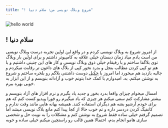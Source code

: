 ```yaml
---
title: "! شروع وبلاگ نویسی من: سلام دنیا"
---
```


![hello world](https://omidonrails.github.io/hello-world.png)
## ! سلام دنیا
از امروز شروع به وبلاگ نویسی کردم و در واقع این اولین تجربه درست وبلاگ نویسی من است
یادم میاد زمان دبستان خیلی علاقه به کامپیوتر داشتم و برای اولین بار وبلاگ توی بلاگفا ساختم و با رفیقام خیلی ذوق وبلاگ نویسی و کار های این چنینی داشتیم و با هم تو کپی کردن مطالب بنجل و بدرد نخور کپی از بلاگ های داغون تر رقابت میکردم و جالبه بازدید هم میخورد
اما امروز با [جکیل](https://https://github.com/jekyll) دوست داشتنی بلاگم رو بلخره ساختم و شروع به نوشتن میکنم. به.
امیدوارم با کمک خدا بتونم خوب و آزادانه بنویسم و از این ابزار به خوبی بهره ببرم.

امسال میخوام چیزای واقعا بدرد بخور و جدید یاد بگیرم و نرم افزار های آزاد بنویسم و بیشتر مشارکت کنم
سعی میکنم هر چیزی که یاد میگیرم رو فورا ویدیو کست کنم که هم برای خودم آرشیو بشه هم دیگران استفاده کنند.
همیشه بهانه هایی مانند وقت ندارم و کانفیگ کردن دردسر داره و تم خوب حالا از کجا پیدا کنم مانع بلاگ نویسی میشد اما تصمیم گرفتم خیلی ساده فقط شروع به نوشتن کنم و مشکلات را به نوبت حل و شخصی سازی هامو انجام بدم، احتمالا همین قالب رو راستچین میکنم خیلی ساده و خوبه